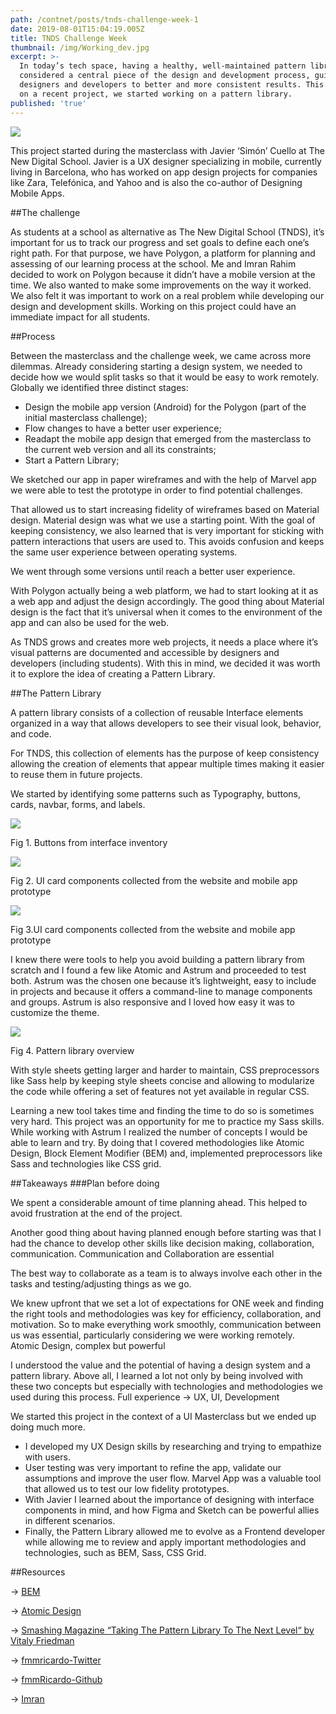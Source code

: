 ```yaml
---
path: /contnet/posts/tnds-challenge-week-1
date: 2019-08-01T15:04:19.005Z
title: TNDS Challenge Week
thumbnail: /img/Working_dev.jpg
excerpt: >-
  In today’s tech space, having a healthy, well-maintained pattern library is  
  considered a central piece of the design and development process, guiding  
  designers and developers to better and more consistent results. This is why,  
  on a recent project, we started working on a pattern library.
published: 'true'
---
```

![](./images/working_dev.jpg)

This project started during the masterclass with Javier ‘Simón’ Cuello at The
New Digital School. Javier is a UX designer specializing in mobile, currently
living in Barcelona, who has worked on app design projects for companies like
Zara, Telefónica, and Yahoo and is also the co-author of Designing Mobile Apps.

##The challenge

As students at a school as alternative as The New Digital School (TNDS), it’s
important for us to track our progress and set goals to define each one’s right
path. For that purpose, we have Polygon, a platform for planning and assessing
of our learning process at the school. Me and Imran Rahim decided to work on
Polygon because it didn’t have a mobile version at the time. We also wanted to
make some improvements on the way it worked. We also felt it was important to
work on a real problem while developing our design and development skills.
Working on this project could have an immediate impact for all students.

##Process

Between the masterclass and the challenge week, we came across more dilemmas.
Already considering starting a design system, we needed to decide how we would
split tasks so that it would be easy to work remotely. Globally we identified
three distinct stages:

- Design the mobile app version (Android) for the Polygon (part of the initial
  masterclass challenge);
- Flow changes to have a better user experience;
- Readapt the mobile app design that emerged from the masterclass to the current
  web version and all its constraints;
- Start a Pattern Library;

We sketched our app in paper wireframes and with the help of Marvel app we were
able to test the prototype in order to find potential challenges.

That allowed us to start increasing fidelity of wireframes based on Material
design. Material design was what we use a starting point. With the goal of
keeping consistency, we also learned that is very important for sticking with
pattern interactions that users are used to. This avoids confusion and keeps the
same user experience between operating systems.

We went through some versions until reach a better user experience.

With Polygon actually being a web platform, we had to start looking at it as a
web app and adjust the design accordingly. The good thing about Material design
is the fact that it’s universal when it comes to the environment of the app and
can also be used for the web.

As TNDS grows and creates more web projects, it needs a place where it’s visual
patterns are documented and accessible by designers and developers (including
students). With this in mind, we decided it was worth it to explore the idea of
creating a Pattern Library.

##The Pattern Library

A pattern library consists of a collection of reusable Interface elements
organized in a way that allows developers to see their visual look, behavior,
and code.

For TNDS, this collection of elements has the purpose of keep consistency
allowing the creation of elements that appear multiple times making it easier to
reuse them in future projects.

We started by identifying some patterns such as Typography, buttons, cards,
navbar, forms, and labels.

![](./images/buttons.png)

Fig 1. Buttons from interface inventory

![](./images/cards.png)

Fig 2. UI card components collected from the website and mobile app prototype

![](./images/cards_1.png)

Fig 3.UI card components collected from the website and mobile app prototype

I knew there were tools to help you avoid building a pattern library from
scratch and I found a few like Atomic and Astrum and proceeded to test both.
Astrum was the chosen one because it’s lightweight, easy to include in projects
and because it offers a command-line to manage components and groups. Astrum is
also responsive and I loved how easy it was to customize the theme.

![](./images/Pattern-library-overwiew.png)

Fig 4. Pattern library overview

With style sheets getting larger and harder to maintain, CSS preprocessors like
Sass help by keeping style sheets concise and allowing to modularize the code
while offering a set of features not yet available in regular CSS.

Learning a new tool takes time and finding the time to do so is sometimes very
hard. This project was an opportunity for me to practice my Sass skills. While
working with Astrum I realized the number of concepts I would be able to learn
and try. By doing that I covered methodologies like Atomic Design, Block Element
Modifier (BEM) and, implemented preprocessors like Sass and technologies like
CSS grid.

##Takeaways ###Plan before doing

We spent a considerable amount of time planning ahead. This helped to avoid
frustration at the end of the project.

Another good thing about having planned enough before starting was that I had
the chance to develop other skills like decision making, collaboration,
communication. Communication and Collaboration are essential

The best way to collaborate as a team is to always involve each other in the
tasks and testing/adjusting things as we go.

We knew upfront that we set a lot of expectations for ONE week and finding the
right tools and methodologies was key for efficiency, collaboration, and
motivation. So to make everything work smoothly, communication between us was
essential, particularly considering we were working remotely. Atomic Design,
complex but powerful

I understood the value and the potential of having a design system and a pattern
library. Above all, I learned a lot not only by being involved with these two
concepts but especially with technologies and methodologies we used during this
process. Full experience -> UX, UI, Development

We started this project in the context of a UI Masterclass but we ended up doing
much more.

- I developed my UX Design skills by researching and trying to empathize with
  users.
- User testing was very important to refine the app, validate our assumptions
  and improve the user flow. Marvel App was a valuable tool that allowed us to
  test our low fidelity prototypes.
- With Javier I learned about the importance of designing with interface
  components in mind, and how Figma and Sketch can be powerful allies in
  different scenarios.
- Finally, the Pattern Library allowed me to evolve as a Frontend developer
  while allowing me to review and apply important methodologies and
  technologies, such as BEM, Sass, CSS Grid.

##Resources

→ [BEM](http://getbem.com/)

→ [Atomic Design](http://bradfrost.com/blog/post/atomic-web-design/)

→
[Smashing Magazine “Taking The Pattern Library To The Next Level“ by Vitaly Friedman](https://www.smashingmagazine.com/taking-pattern-libraries-next-level/)

→ [fmmricardo-Twitter](https://twitter.com/FMMRicardo)

→ [fmmRicardo-Github](https://github.com/fmmricardo)

→ [Imran](https://twitter.com/imran_rahim_pt)
